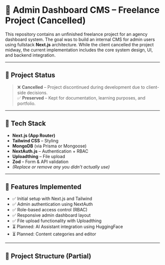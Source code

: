 # 🧾 Admin Dashboard CMS – Freelance Project (Cancelled)

This repository contains an unfinished freelance project for an agency dashboard system. The goal was to build an internal CMS for admin users using fullstack **Next.js** architecture. While the client cancelled the project midway, the current implementation includes the core system design, UI, and backend integration.

---

## 📌 Project Status

> ❌ **Cancelled** – Project discontinued during development due to client-side decisions.  
> ✅ **Preserved** – Kept for documentation, learning purposes, and portfolio.

---

## 🚀 Tech Stack

- **Next.js (App Router)**
- **Tailwind CSS** – Styling
- **MongoDB** (via Prisma or Mongoose)
- **NextAuth.js** – Authentication + RBAC
- **Uploadthing** – File upload
- **Zod** – Form & API validation
- *(Replace or remove any you didn’t actually use)*

---

## 🔧 Features Implemented

- ✅ Initial setup with Next.js and Tailwind
- ✅ Admin authentication using NextAuth
- ✅ Role-based access control (RBAC)
- ✅ Responsive admin dashboard layout
- ✅ File upload functionality with Uploadthing
- ⏳ Planned: AI Assistant integration using HuggingFace
- ⏳ Planned: Content categories and editor

---

## 📂 Project Structure (Partial)

